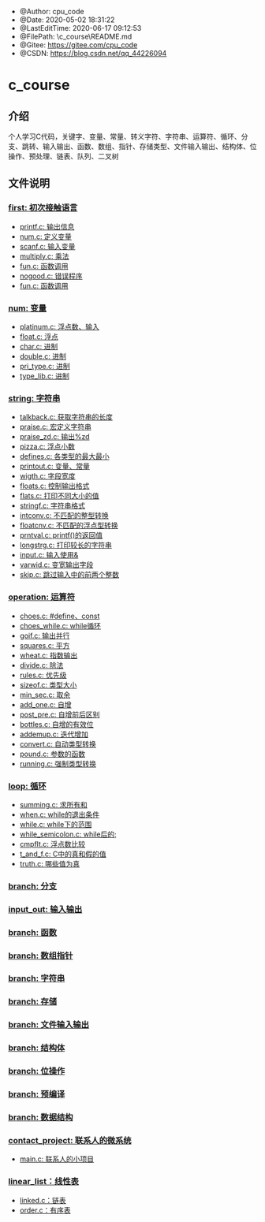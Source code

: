 <!--
 * @Author: cpu_code
 * @Date: 2020-05-02 18:31:22
 * @LastEditTime: 2020-06-17 15:00:38
 * @FilePath: \c_course\README.md
 * @Gitee: https://gitee.com/cpu_code
 * @CSDN: https://blog.csdn.net/qq_44226094
--> 

 * @Author: cpu_code
 * @Date: 2020-05-02 18:31:22
 * @LastEditTime: 2020-06-17 09:12:53
 * @FilePath: \c_course\README.md
 * @Gitee: https://gitee.com/cpu_code
 * @CSDN: https://blog.csdn.net/qq_44226094

# c_course

## 介绍
个人学习C代码，关键字、变量、常量、转义字符、字符串、运算符、循环、分支、跳转、输入输出、函数、数组、指针、存储类型、文件输入输出、结构体、位操作、预处理、链表、队列、二叉树


## 文件说明

### [first: 初次接触语言](first)

* [printf.c: 输出信息](first/printf.c)
* [num.c: 定义变量](first/num.c)
* [scanf.c: 输入变量](first/scanf.c)
* [multiply.c: 乘法](first/multiply.c)
* [fun.c: 函数调用](first/fun.c)
* [nogood.c: 错误程序](first/nogood.c)
* [fun.c: 函数调用](first/fun.c)


### [num: 变量](num)

* [platinum.c: 浮点数、输入](num/platinum.c)
* [float.c: 浮点](num/float.c)
* [char.c: 进制](num/char.c)
* [double.c: 进制](num/double.c)
* [pri_type.c: 进制](num/pri_type.c)
* [type_lib.c: 进制](num/type_lib.c)


### [string: 字符串](string)

* [talkback.c: 获取字符串的长度](string/talkback.c)
* [praise.c: 宏定义字符串](string/praise.c)
* [praise_zd.c: 输出%zd](string/praise_zd.c)
* [pizza.c: 浮点小数](string/pizza.c)
* [defines.c: 各类型的最大最小](string/defines.c)
* [printout.c: 变量、常量](string/printout.c)
* [wigth.c: 字段宽度](string/wigth.c)
* [floats.c: 控制输出格式](string/floats.c)
* [flats.c: 打印不同大小的值](string/flats.c)
* [stringf.c: 字符串格式](string/stringf.c)
* [intconv.c: 不匹配的整型转换](string/intconv.c)
* [floatcnv.c: 不匹配的浮点型转换](string/floatcnv.c)
* [prntval.c: printf()的返回值](string/prntval.c)
* [longstrg.c: 打印较长的字符串](string/longstrg.c)
* [input.c: 输入使用&](string/input.c)
* [varwid.c: 变宽输出字段](string/varwid.c)
* [skip.c: 跳过输入中的前两个整数](string/skip.c)


### [operation: 运算符](operation)

* [choes.c: #define、const](operation/choes.c)
* [choes_while.c: while循环](operation/choes_while.c)
* [goif.c: 输出并行](operation/goif.c)
* [squares.c: 平方](operation/squares.c)
* [wheat.c: 指数输出](operation/wheat.c)
* [divide.c: 除法](operation/divide.c)
* [rules.c: 优先级](operation/rules.c)
* [sizeof.c: 类型大小](operation/sizeof.c)
* [min_sec.c: 取余](operation/min_sec.c)
* [add_one.c: 自增](operation/add_one.c)
* [post_pre.c: 自增前后区别](operation/post_pre.c)
* [bottles.c: 自增的有效位](operation/bottles.c)
* [addemup.c: 迭代增加](operation/addemup.c)
* [convert.c: 自动类型转换](operation/convert.c)
* [pound.c: 参数的函数](operation/pound.c)
* [running.c: 强制类型转换](operation/running.c)


### [loop: 循环](loop)

* [summing.c: 求所有和](loop/summing.c)
* [when.c: while的退出条件](loop/when.c)
* [while.c: while下的范围](loop/while.c)
* [while_semicolon.c: while后的;](loop/while_semicolon.c)
* [cmpflt.c: 浮点数比较](loop/cmpflt.c)
* [t_and_f.c: C中的真和假的值](loop/t_and_f.c)
* [truth.c: 哪些值为真](loop/truth.c)


### [branch: 分支](branch)



### [input_out: 输入输出](input_out)



### [branch: 函数](branch)



### [branch: 数组指针](branch)



### [branch: 字符串](branch)



### [branch: 存储](branch)



### [branch: 文件输入输出](branch)



### [branch: 结构体](branch)



### [branch: 位操作](branch)



### [branch: 预编译](branch)



### [branch: 数据结构](branch)



### [contact_project: 联系人的微系统](contact_project)

* [main.c: 联系人的小项目](contact_project/main.c)


### [linear_list：线性表](linear_list)

* [linked.c：链表](linear_list/linked.c)
* [order.c：有序表](linear_list/order.c)

